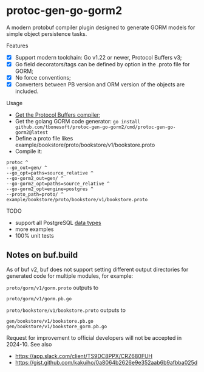 # protoc-gen-go-gorm2

A modern protobuf compiler plugin designed to generate GORM models for simple object persistence tasks.

Features

- [x] Support modern toolchain: Go v1.22 or newer, Protocol Buffers v3;
- [x] Go field decorators/tags can be defined by option in the .proto file for GORM;
- [x] No force conventions;
- [x] Converters between PB version and ORM version of the objects are included.

Usage

- [Get the Protocol Buffers compiler](https://github.com/protocolbuffers/protobuf?tab=readme-ov-file#protobuf-compiler-installation);
- Get the golang GORM code generator: `go install github.com/tbonesoft/protoc-gen-go-gorm2/cmd/protoc-gen-go-gorm2@latest`
- Define a proto file likes example/bookstore/proto/bookstore/v1/bookstore.proto
- Compile it:

```
protoc ^
--go_out=gen/ ^
--go_opt=paths=source_relative ^
--go-gorm2_out=gen/ ^
--go-gorm2_opt=paths=source_relative ^
--go-gorm2_opt=engine=postgres ^
--proto_path=proto/ ^
example/bookstore/proto/bookstore/v1/bookstore.proto
```

TODO

- support all PostgreSQL [data types](https://www.postgresql.org/docs/17/datatype.html)
- more examples
- 100% unit tests

## Notes on buf.build

As of buf v2, buf does not support setting different output directories for generated code for multiple modules, for example:

`proto/gorm/v1/gorm.proto` outputs to

```
proto/gorm/v1/gorm.pb.go
```

`proto/bookstore/v1/bookstore.proto` outputs to

```
gen/bookstore/v1/bookstore.pb.go
gen/bookstore/v1/bookstore_gorm.pb.go
```

Request for improvement to official developers will not be accepted in 2024-10. See also

- https://app.slack.com/client/TS9DC8PPX/CRZ680FUH
- https://gist.github.com/kakuiho/0a8064b2626e9e352aab6b9afbba025d
